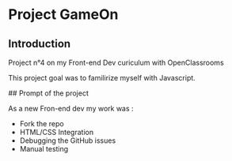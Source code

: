 # Project GameOn

## Introduction 

Project n°4 on my Front-end Dev curiculum with OpenClassrooms

This project goal was to familirize myself with Javascript.

## Prompt of the project

As a new Fron-end dev my work was :
  - Fork the repo
  - HTML/CSS Integration
  - Debugging the GitHub issues
  - Manual testing
